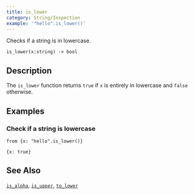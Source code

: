 ```yaml
---
title: is_lower
category: String/Inspection
example: '"hello".is_lower()'
---
```

Checks if a string is in lowercase.

```tql
is_lower(x:string) -> bool
```

## Description

The `is_lower` function returns `true` if `x` is entirely in lowercase and
`false` otherwise.

## Examples

### Check if a string is lowercase

```tql
from {x: "hello".is_lower()}
```

```tql
{x: true}
```

## See Also

[`is_alpha`](/reference/functions/is_alpha),
[`is_upper`](/reference/functions/is_upper),
[`to_lower`](/reference/functions/to_lower)
